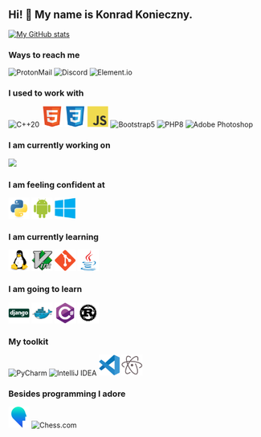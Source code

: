 ## Hi! 👋 My name is Konrad Konieczny.
[![My GitHub stats](https://github-readme-stats.vercel.app/api?username=Psyhackological&theme=nord&hide=prs,issues,contribs&show_icons=true&include_all_commits=true)](https://github.com/anuraghazra/github-readme-stats)

### Ways to reach me
<a style="text-decoration:none" href="mailto:konradkon@pm.me">
    <img src="https://img.shields.io/badge/ProtonMail-454660?style=flat-square&logo=ProtonMail&logoColor=white" alt="ProtonMail">
</a>
<a style="text-decoration:none" href="https://www.toptal.com/developers/hastebin/imayubenob.rb">
    <img src="https://img.shields.io/badge/Discord-738ADA?style=flat-square&logo=Discord&logoColor=F4F4F4" alt="Discord">
</a>
<a style="text-decoration:none" href="https://matrix.to/#/@psyhackological:matrix.org">
    <img src="https://img.shields.io/badge/Element-0DBD8B?style=flat-square&logo=Element&logoColor=white" alt="Element.io">
</a>

[comment]: # (TODO LinkedIn)

### I used to work with
<a style="text-decoration:none" href="http://www.cplusplus.org/">
    <img height="42" src="https://wikiless.org/media/wikipedia/commons/1/18/ISO_C%2B%2B_Logo.svg" alt="C++20">
</a>
<a style="text-decoration:none" href="https://dev.w3.org/html5/spec-LC/">
    <img height="42" src="https://raw.githubusercontent.com/devicons/devicon/master/icons/html5/html5-original.svg" alt="HTML5">
</a>
<a style="text-decoration:none" href="https://www.w3.org/Style/CSS/Overview.en.html">
    <img height="42" src="https://raw.githubusercontent.com/devicons/devicon/master/icons/css3/css3-original.svg" alt="CSS3"> 
</a>
<a style="text-decoration:none" href="https://www.ecma-international.org/ecma-262/">
    <img height="42" src="https://raw.githubusercontent.com/devicons/devicon/master/icons/javascript/javascript-original.svg" alt="JavaScript">
</a>
<a style="text-decoration:none" href="https://getbootstrap.com/">
    <img height="42" src="https://wikiless.org/media/wikipedia/commons/b/b2/Bootstrap_logo.svg" alt="Bootstrap5"> 
<a style="text-decoration:none" href="https://www.php.net/">
    <img height="42" src="https://wikiless.org/media/wikipedia/commons/2/27/PHP-logo.svg" alt="PHP8"> 
</a>
<a style="text-decoration:none" href="https://www.adobe.com/products/photoshop.html">
    <img height="42" src="https://www.adobe.com/content/dam/acom/one-console/icons_rebrand/ps_appicon.svg" alt="Adobe Photoshop">
</a>

### I am currently working on
<a style="text-decoration:none" href="https://github.com/Psyhackological/DDD">
    <img height="42" src="https://raw.githubusercontent.com/Psyhackological/DDD/main/ddd/logo.ico">
</a>

### I am feeling confident at
<a style="text-decoration:none" href="https://www.python.org/">
    <img height="42" src="https://github.com/devicons/devicon/raw/master/icons/python/python-original.svg" alt="Python3">
</a>
<a style="text-decoration:none" href="https://www.android.com/">
    <img height="42" src="https://github.com/devicons/devicon/raw/master/icons/android/android-plain.svg" alt="Android">
</a>
<a style="text-decoration:none" href="https://www.microsoft.com/en-us/windows/get-windows-10">
    <img height="42" src="https://github.com/devicons/devicon/raw/master/icons/windows8/windows8-original.svg" alt="Windows10">
</a>

### I am currently learning
<a style="text-decoration:none" href="https://endeavouros.com/">
    <img height="42" src="https://raw.githubusercontent.com/devicons/devicon/master/icons/linux/linux-original.svg" alt="endeavourOS">
</a>
<a style="text-decoration:none" href="https://www.vim.org/">
    <img height="42" src="https://raw.githubusercontent.com/devicons/devicon/master/icons/vim/vim-original.svg" alt="Vim"> 
</a>
<a style="text-decoration:none" href="https://git-scm.com/">
    <img height="42" src="https://raw.githubusercontent.com/devicons/devicon/master/icons/git/git-original.svg" alt="Git">
</a>
<a style="text-decoration:none" href="https://www.java.com/">
    <img height="42" src="https://raw.githubusercontent.com/devicons/devicon/master/icons/java/java-original.svg" alt="Java8"> 
</a>

### I am going to learn
<a style="text-decoration:none" href="https://www.djangoproject.com/">
    <img height="42" src="https://github.com/devicons/devicon/raw/master/icons/django/django-original.svg" alt="Django4">
</a>
<a style="text-decoration:none" href="https://www.docker.com/">
    <img height="42" src="https://github.com/devicons/devicon/raw/master/icons/docker/docker-original.svg" alt="Docker">
</a>
<a style="text-decoration:none" href="https://dotnet.microsoft.com/en-us/languages/csharp">
    <img height="42" src="https://raw.githubusercontent.com/devicons/devicon/master/icons/csharp/csharp-original.svg" alt="C#9">
</a>
<a style="text-decoration:none" href="https://www.rust-lang.org/">
    <img height="42" src="https://raw.githubusercontent.com/devicons/devicon/master/icons/rust/rust-plain.svg" alt="Rust">
</a>

### My toolkit
<a style="text-decoration:none" href="https://www.jetbrains.com/pycharm/">
    <img height="42" src="https://upload.wikimedia.org/wikipedia/commons/1/1d/PyCharm_Icon.svg" alt="PyCharm">
</a>
<a style="text-decoration:none" href="https://www.jetbrains.com/idea/">
    <img height="42" src="https://wikiless.org/media/wikipedia/commons/9/9c/IntelliJ_IDEA_Icon.svg" alt="IntelliJ IDEA">
</a>
<a style="text-decoration:none" href="https://code.visualstudio.com/">
    <img height="42" src="https://github.com/devicons/devicon/raw/master/icons/vscode/vscode-original.svg" alt="Visual Studio Code">
</a>
<a style="text-decoration:none" href="https://atom.io/">
    <img height="42" src="https://raw.githubusercontent.com/devicons/devicon/master/icons/atom/atom-original.svg" alt="Atom">
</a>

### Besides programming I adore
<a href="https://dynamic.wakingup.com/shareOpenAccess/603789" style="text-decoration:none">
    <img height="42" src="wakingup.png" alt="Waking Up: Guided Meditation">
</a>
<a href="https://www.chess.com/" style="text-decoration:none">
    <img height="42" src="https://www.chess.com/bundles/web/favicons/favicon-256x256.png" alt="Chess.com">
</a>

